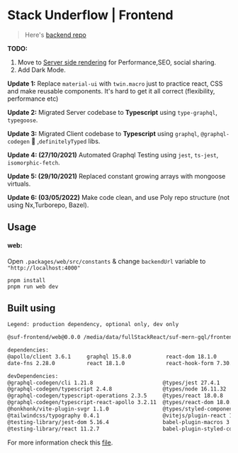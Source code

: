 # Stack Underflow | Frontend

> Here's [backend repo](https://github.com/zkindest/suf-mern-gql-backend)

**TODO:**

1. Move to [Server side rendering](https://www.patterns.dev/posts/server-side-rendering/) for Performance,SEO, social sharing.
2. Add Dark Mode.

**Update 1:** Replace `material-ui` with `twin.macro` just to practice react, CSS and make reusable components. It's hard to get it all correct (flexibility, performance etc)

**Update 2:** Migrated Server codebase to **Typescript** using `type-graphql`, `typegoose`.

**Update 3:** Migrated Client codebase to **Typescript** using `graphql`, `@graphql-codegen` 💚 ,`definitelyTyped` libs.

**Update 4: (27/10/2021)** Automated Graphql Testing using `jest`, `ts-jest`, `isomorphic-fetch`.

**Update 5: (29/10/2021)** Replaced constant growing arrays with mongoose virtuals.

**Update 6: (03/05/2022)** Make code clean, and use Poly repo structure (not using Nx,Turborepo, Bazel).

## Usage

#### web:

Open `.packages/web/src/constants` & change `backendUrl` variable to `"http://localhost:4000"`

```
pnpm install
pnpm run web dev
```

## Built using

```sh
Legend: production dependency, optional only, dev only

@suf-frontend/web@0.0.0 /media/data/fullStackReact/suf-mern-gql/frontend/packages/web (PRIVATE)

dependencies:
@apollo/client 3.6.1     graphql 15.8.0           react-dom 18.1.0         react-icons 4.3.1        react-router-dom 6.3.0   web-vitals 2.1.4
date-fns 2.28.0          react 18.1.0             react-hook-form 7.30.0   react-is 18.1.0          styled-components 5.3.5

devDependencies:
@graphql-codegen/cli 1.21.8                      @types/jest 27.4.1                               graphql-tag 2.12.6
@graphql-codegen/typescript 2.4.8                @types/node 16.11.32                             rollup-plugin-analyzer 4.0.0
@graphql-codegen/typescript-operations 2.3.5     @types/react 18.0.8                              tailwindcss 2.2.19
@graphql-codegen/typescript-react-apollo 3.2.11  @types/react-dom 18.0.3                          twin.macro 2.8.2
@honkhonk/vite-plugin-svgr 1.1.0                 @types/styled-components 5.1.25                  typescript 4.6.4
@tailwindcss/typography 0.4.1                    @vitejs/plugin-react 1.3.1                       vite 2.9.6
@testing-library/jest-dom 5.16.4                 babel-plugin-macros 3.1.0
@testing-library/react 11.2.7                    babel-plugin-styled-components 2.0.7
```

For more information check this [file](./open-source.json).
